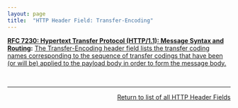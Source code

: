 ```yaml
---
layout: page
title:  "HTTP Header Field: Transfer-Encoding"
---
```


**[RFC 7230: Hypertext Transfer Protocol (HTTP/1.1): Message Syntax and Routing](/specs/IETF/RFC/7230 "The Hypertext Transfer Protocol (HTTP) is an application-level protocol for distributed, collaborative, hypertext information systems. HTTP has been in use by the World Wide Web global information initiative since 1990. This document provides an overview of HTTP architecture and its associated terminology, defines the &#34;http&#34; and &#34;https&#34; Uniform Resource Identifier (URI) schemes, defines the HTTP/1.1 message syntax and parsing requirements, and describes general security concerns for implementations."):** [The Transfer-Encoding header field lists the transfer coding names corresponding to the sequence of transfer codings that have been (or will be) applied to the payload body in order to form the message body.](http://tools.ietf.org/html/rfc7230#section-3.3.1)

<br/>
<hr/>

<p style="text-align: right"><a href="../http-headers">Return to list of all HTTP Header Fields</a></p>